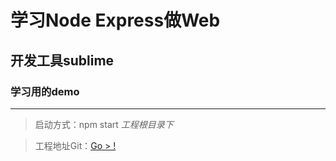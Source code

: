 # 学习Node Express做Web
## 开发工具sublime
### 学习用的demo
-------------------
> 启动方式：npm start *工程根目录下*

> 工程地址Git：[Go > !](https://github.com/yongbiaoshi/subweb "git repositry")
